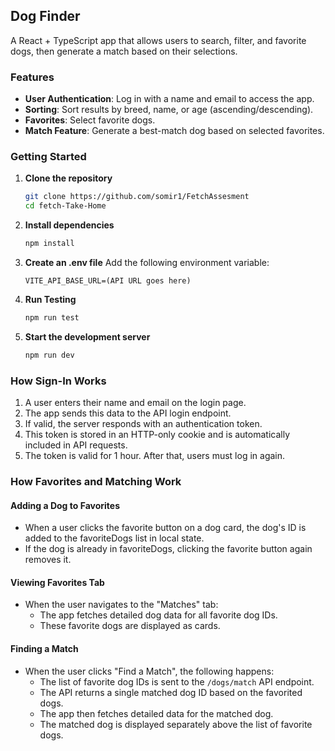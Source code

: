 ## Dog Finder

A React + TypeScript app that allows users to search, filter, and favorite dogs, then generate a match based on their selections.

### Features

- **User Authentication**: Log in with a name and email to access the app.
- **Sorting**: Sort results by breed, name, or age (ascending/descending).
- **Favorites**: Select favorite dogs.
- **Match Feature**: Generate a best-match dog based on selected favorites.

### Getting Started

1. **Clone the repository**

   ```sh
   git clone https://github.com/somir1/FetchAssesment
   cd fetch-Take-Home
   ```

2. **Install dependencies**

   ```sh
   npm install
   ```

3. **Create an .env file**
   Add the following environment variable:

   ```env
   VITE_API_BASE_URL=(API URL goes here)
   ```

4. **Run Testing**

   ```sh
   npm run test
   ```

5. **Start the development server**
   ```sh
   npm run dev
   ```

### How Sign-In Works

1. A user enters their name and email on the login page.
2. The app sends this data to the API login endpoint.
3. If valid, the server responds with an authentication token.
4. This token is stored in an HTTP-only cookie and is automatically included in API requests.
5. The token is valid for 1 hour. After that, users must log in again.

### How Favorites and Matching Work

#### Adding a Dog to Favorites

- When a user clicks the favorite button on a dog card, the dog's ID is added to the favoriteDogs list in local state.
- If the dog is already in favoriteDogs, clicking the favorite button again removes it.

#### Viewing Favorites Tab

- When the user navigates to the "Matches" tab:
  - The app fetches detailed dog data for all favorite dog IDs.
  - These favorite dogs are displayed as cards.

#### Finding a Match

- When the user clicks "Find a Match", the following happens:
  - The list of favorite dog IDs is sent to the `/dogs/match` API endpoint.
  - The API returns a single matched dog ID based on the favorited dogs.
  - The app then fetches detailed data for the matched dog.
  - The matched dog is displayed separately above the list of favorite dogs.
